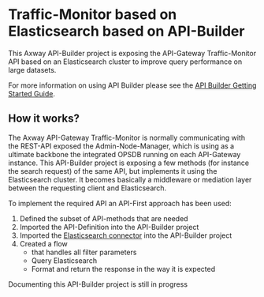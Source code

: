 # Traffic-Monitor based on Elasticsearch based on API-Builder

This Axway API-Builder project is exposing the API-Gateway Traffic-Monitor API based on an Elasticsearch cluster to improve query performance on large datasets.

For more information on using API Builder please see the [API Builder Getting Started Guide](https://docs.axway.com/bundle/API_Builder_4x_allOS_en/page/api_builder_getting_started_guide.html).

## How it works?
The Axway API-Gateway Traffic-Monitor is normally communicating with the REST-API exposed the Admin-Node-Manager, which is using as a ultimate backbone the integrated OPSDB running on each API-Gateway instance. This API-Builder project is exposing a few methods (for instance the search request) of the same API, but implements it using the Elasticsearch cluster. It becomes basically a middleware or mediation layer between the requesting client and Elasticsearch.  

To implement the required API an API-First approach has been used:
1. Defined the subset of API-methods that are needed 
2. Imported the API-Definition into the API-Builder project
3. Imported the [Elasticsearch connector]((https://github.com/Axway-API-Builder-Ext/api-builder-extras/tree/master/api-builder-plugin-fn-elasticsearch)) into the API-Builder project 
4. Created a flow
   - that handles all filter parameters 
   - Query Elasticsearch
   - Format and return the response in the way it is expected
   
Documenting this API-Builder project is still in progress
